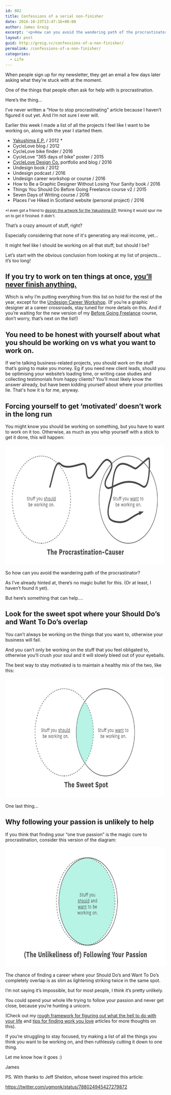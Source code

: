 ```yaml
---
id: 802
title: Confessions of a serial non-finisher
date: 2016-10-23T13:47:16+00:00
author: James Greig
excerpt: '<p>How can you avoid the wandering path of the procrastinator? Find out how to find your sweet spot when it comes to finishing projects, and why following your passion is unlikely to help.</p>'
layout: post
guid: http://greig.cc/confessions-of-a-non-finisher/
permalink: /confessions-of-a-non-finisher/
categories:
  - Life
---
```

When people sign up for my newsletter, they get an email a few days later asking what they're stuck with at the moment.

One of the things that people often ask for help with is procrastination.

Here’s the thing…

I’ve never written a “How to stop procrastinating” article because I haven’t figured it out yet. And I’m not sure I ever will.

Earlier this week I made a list of all the projects I feel like I want to be working on, along with the year I started them.

<ul>
<li><a href="https://soundcloud.com/yakushima/phosphorescence">Yakushima E.P.</a> / 2012 *</li>
<li>CycleLove blog / 2012</li>
<li>CycleLove bike finder / 2016</li>
<li>CycleLove “365 days of bike” poster / 2015</li>
<li><a href="http://cyclelovedesign.co">CycleLove Design Co.</a> portfolio and blog / 2016</li>
<li>Undesign book / 2012</li>
<li>Undesign podcast / 2016</li>
<li>Undesign career workshop or course / 2016</li>
<li>How to Be a Graphic Designer Without Losing Your Sanity book / 2016</li>
<li>Things You Should Do Before Going Freelance course v2 / 2015</li>
<li>Seven Days of Writing course / 2016</li>
<li>Places I've Hiked in Scotland website (personal project) / 2016</li>
</ul>

<small data-preserve-html-node="true">*I even got a friend to <a href="http://duanedalton.com/Yakushima">design the artwork for the Yakushima EP</a>, thinking it would spur me on to get it finished. It didn't.</small>

That’s a crazy amount of stuff, right?

Especially considering that none of it's generating any real income, yet…

It might feel like I should be working on all that stuff, but should I be?

Let’s start with the obvious conclusion from looking at my list of projects… it’s too long!

<h2 id="if-you-try-to-work-on-ten-things-at-once-you-ll-never-finish-anything-4-">If you try to work on ten things at once, <a href="http://greig.cc/journal/2014/1/i-never-finish-anyth">you’ll never finish anything.</a></h2>

Which is why I’m putting everything from this list on hold for the rest of  the year, except for the <a href="http://greig.cc/undesignworkshop">Undesign Career Workshop</a>. (If you’re a graphic designer at a career crossroads, stay tuned for more details on this. And if you’re waiting for the new version of my <a href="http://greig.cc/beforegoingfreelance/">Before Going Freelance</a> course, don’t worry, that’s next on the list!)

<h2 id="you-need-to-be-honest-with-yourself-about-what-you-should-be-working-on-vs-what-you-want-to-work-on-">You need to be honest with yourself about what you should be working on vs what you want to work on.</h2>

If we’re talking business-related projects, you should work on the stuff that’s going to make you money. Eg if you need new client leads, should you be optimising your website’s loading time, or writing case studies and collecting testimonials from happy clients? You'll most likely know the answer already, but have been kidding yourself about where your priorities lie. That's how it is for me, anyway.

<h2 id="forcing-yourself-to-get-motivated-doesn-t-work-in-the-long-run">Forcing yourself to get ‘motivated’ doesn’t work in the long run</h2>

You might know you should be working on something, but you have to want to work on it too. Otherwise, as much as you whip yourself with a stick to get it done, this will happen:

<img src="/media/procrastination-causer.jpeg" alt="" width="750" height="376" class="alignnone size-full wp-image-1820" />

So how can you avoid the wandering path of the procrastinator?

As I’ve already hinted at, there’s no magic bullet for this. (Or at least, I haven’t found it yet).

But here’s something that can help….</p>

<h2 id="look-for-the-sweet-spot-where-your-should-do-s-and-want-to-do-s-overlap">Look for the sweet spot where your Should Do’s and Want To Do’s overlap</h2>

You can’t always be working on the things that you want to, otherwise your business will fail.

And you can’t only be working on the stuff that you feel obligated to, otherwise you’ll crush your soul and it will slowly bleed out of your eyeballs.

The best way to stay motivated is to maintain a healthy mix of the two, like this:

<img src="/media/sweetspot.jpeg" alt="" width="750" height="376" class="alignnone size-full wp-image-1821" />

One last thing…

<h2 id="why-following-your-passion-is-unlikely-to-help">Why following your passion is unlikely to help</h2>

If you think that finding your “one true passion” is the magic cure to procrastination, consider this version of the diagram:

<img src="/media/follow-your-passion-is-bullshit.jpeg" alt="" width="750" height="375" class="alignnone size-full wp-image-1823" />

The chance of finding a career where your Should Do’s and Want To Do’s completely overlap is as slim as lightening striking twice in the same spot.

I’m not saying it’s impossible, but for most people, I think it’s pretty unlikely.

You could spend your whole life trying to follow your passion and never get close, because you’re hunting a unicorn.

(Check out my <a href="http://greig.cc/journal/2016/3/lifeframework">rough framework for figuring out what the hell to do with your life</a> and <a href="http://greig.cc/journal/2013/9/finding-work-you-love">tips for finding work you love</a> articles for more thoughts on this).

If you’re struggling to stay focused, try making a list of all the things you think you want to be working on, and then ruthlessly cutting it down to one thing.

Let me know how it goes :)

James

PS. With thanks to Jeff Sheldon, whose tweet inspired this article:

https://twitter.com/ugmonk/status/788024945427279872